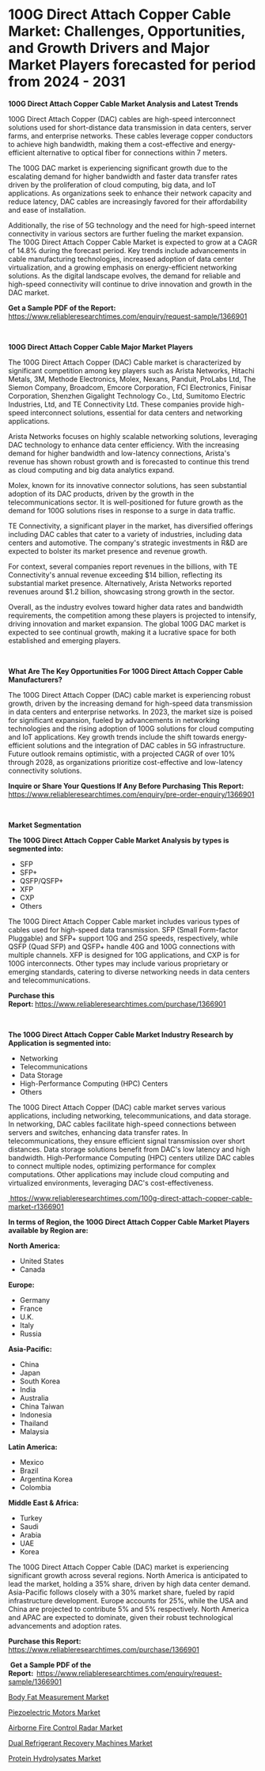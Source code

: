 <p><h1>100G Direct Attach Copper Cable Market: Challenges, Opportunities, and Growth Drivers and Major Market Players forecasted for period from 2024 - 2031</h1></p><p><strong>100G Direct Attach Copper Cable Market Analysis and Latest Trends</strong></p>
<p><p>100G Direct Attach Copper (DAC) cables are high-speed interconnect solutions used for short-distance data transmission in data centers, server farms, and enterprise networks. These cables leverage copper conductors to achieve high bandwidth, making them a cost-effective and energy-efficient alternative to optical fiber for connections within 7 meters. </p><p>The 100G DAC market is experiencing significant growth due to the escalating demand for higher bandwidth and faster data transfer rates driven by the proliferation of cloud computing, big data, and IoT applications. As organizations seek to enhance their network capacity and reduce latency, DAC cables are increasingly favored for their affordability and ease of installation. </p><p>Additionally, the rise of 5G technology and the need for high-speed internet connectivity in various sectors are further fueling the market expansion. The 100G Direct Attach Copper Cable Market is expected to grow at a CAGR of 14.8% during the forecast period. Key trends include advancements in cable manufacturing technologies, increased adoption of data center virtualization, and a growing emphasis on energy-efficient networking solutions. As the digital landscape evolves, the demand for reliable and high-speed connectivity will continue to drive innovation and growth in the DAC market.</p></p>
<p><strong>Get a Sample PDF of the Report:&nbsp;</strong> <a href="https://www.reliableresearchtimes.com/enquiry/request-sample/1366901?utm_campaign=1735&utm_medium=2&utm_source=Github&utm_content=ia&utm_term=29102024&utm_id=100g-direct-attach-copper-cable">https://www.reliableresearchtimes.com/enquiry/request-sample/1366901</a></p>
<p>&nbsp;</p>
<p><strong>100G Direct Attach Copper Cable Major Market Players</strong></p>
<p><p>The 100G Direct Attach Copper (DAC) Cable market is characterized by significant competition among key players such as Arista Networks, Hitachi Metals, 3M, Methode Electronics, Molex, Nexans, Panduit, ProLabs Ltd, The Siemon Company, Broadcom, Emcore Corporation, FCI Electronics, Finisar Corporation, Shenzhen Gigalight Technology Co., Ltd, Sumitomo Electric Industries, Ltd, and TE Connectivity Ltd. These companies provide high-speed interconnect solutions, essential for data centers and networking applications.</p><p>Arista Networks focuses on highly scalable networking solutions, leveraging DAC technology to enhance data center efficiency. With the increasing demand for higher bandwidth and low-latency connections, Arista's revenue has shown robust growth and is forecasted to continue this trend as cloud computing and big data analytics expand.</p><p>Molex, known for its innovative connector solutions, has seen substantial adoption of its DAC products, driven by the growth in the telecommunications sector. It is well-positioned for future growth as the demand for 100G solutions rises in response to a surge in data traffic.</p><p>TE Connectivity, a significant player in the market, has diversified offerings including DAC cables that cater to a variety of industries, including data centers and automotive. The company's strategic investments in R&D are expected to bolster its market presence and revenue growth.</p><p>For context, several companies report revenues in the billions, with TE Connectivity's annual revenue exceeding $14 billion, reflecting its substantial market presence. Alternatively, Arista Networks reported revenues around $1.2 billion, showcasing strong growth in the sector.</p><p>Overall, as the industry evolves toward higher data rates and bandwidth requirements, the competition among these players is projected to intensify, driving innovation and market expansion. The global 100G DAC market is expected to see continual growth, making it a lucrative space for both established and emerging players.</p></p>
<p>&nbsp;</p>
<p><strong>What Are The Key Opportunities For 100G Direct Attach Copper Cable Manufacturers?</strong></p>
<p><p>The 100G Direct Attach Copper (DAC) cable market is experiencing robust growth, driven by the increasing demand for high-speed data transmission in data centers and enterprise networks. In 2023, the market size is poised for significant expansion, fueled by advancements in networking technologies and the rising adoption of 100G solutions for cloud computing and IoT applications. Key growth trends include the shift towards energy-efficient solutions and the integration of DAC cables in 5G infrastructure. Future outlook remains optimistic, with a projected CAGR of over 10% through 2028, as organizations prioritize cost-effective and low-latency connectivity solutions.</p></p>
<p><strong>Inquire or Share Your Questions If Any Before Purchasing This Report:</strong> <a href="https://www.reliableresearchtimes.com/enquiry/pre-order-enquiry/1366901?utm_campaign=1735&utm_medium=2&utm_source=Github&utm_content=ia&utm_term=29102024&utm_id=100g-direct-attach-copper-cable">https://www.reliableresearchtimes.com/enquiry/pre-order-enquiry/1366901</a></p>
<p>&nbsp;</p>
<p><strong>Market Segmentation</strong></p>
<p><strong>The 100G Direct Attach Copper Cable Market Analysis by types is segmented into:</strong></p>
<p><ul><li>SFP</li><li>SFP+</li><li>QSFP/QSFP+</li><li>XFP</li><li>CXP</li><li>Others</li></ul></p>
<p><p>The 100G Direct Attach Copper Cable market includes various types of cables used for high-speed data transmission. SFP (Small Form-factor Pluggable) and SFP+ support 10G and 25G speeds, respectively, while QSFP (Quad SFP) and QSFP+ handle 40G and 100G connections with multiple channels. XFP is designed for 10G applications, and CXP is for 100G interconnects. Other types may include various proprietary or emerging standards, catering to diverse networking needs in data centers and telecommunications.</p></p>
<p><strong>Purchase this Report:&nbsp;</strong><a href="https://www.reliableresearchtimes.com/purchase/1366901?utm_campaign=1735&utm_medium=2&utm_source=Github&utm_content=ia&utm_term=29102024&utm_id=100g-direct-attach-copper-cable">https://www.reliableresearchtimes.com/purchase/1366901</a></p>
<p>&nbsp;</p>
<p><strong>The 100G Direct Attach Copper Cable Market Industry Research by Application is segmented into:</strong></p>
<p><ul><li>Networking</li><li>Telecommunications</li><li>Data Storage</li><li>High-Performance Computing (HPC) Centers</li><li>Others</li></ul></p>
<p><p>The 100G Direct Attach Copper (DAC) cable market serves various applications, including networking, telecommunications, and data storage. In networking, DAC cables facilitate high-speed connections between servers and switches, enhancing data transfer rates. In telecommunications, they ensure efficient signal transmission over short distances. Data storage solutions benefit from DAC's low latency and high bandwidth. High-Performance Computing (HPC) centers utilize DAC cables to connect multiple nodes, optimizing performance for complex computations. Other applications may include cloud computing and virtualized environments, leveraging DAC's cost-effectiveness.</p></p>
<p><a href="https://www.reliableresearchtimes.com/100g-direct-attach-copper-cable-market-r1366901?utm_campaign=1735&utm_medium=2&utm_source=Github&utm_content=ia&utm_term=29102024&utm_id=100g-direct-attach-copper-cable">&nbsp;https://www.reliableresearchtimes.com/100g-direct-attach-copper-cable-market-r1366901</a></p>
<p><strong>In terms of Region, the 100G Direct Attach Copper Cable Market Players available by Region are:</strong></p>
<p>
    <p> <strong> North America: </strong>
        <ul>
            <li>United States</li>
            <li>Canada</li>
        </ul>
        </p> 
    <p> <strong> Europe: </strong>
        <ul>
            <li>Germany</li>
            <li>France</li>
            <li>U.K.</li>
            <li>Italy</li>
            <li>Russia</li>
        </ul>
        </p> 
    <p> <strong> Asia-Pacific: </strong>
        <ul>
            <li>China</li>
            <li>Japan</li>
            <li>South Korea</li>
            <li>India</li>
            <li>Australia</li>
            <li>China Taiwan</li>
            <li>Indonesia</li>
            <li>Thailand</li>
            <li>Malaysia</li>
        </ul>
        </p> 
    <p> <strong> Latin America: </strong>
        <ul>
            <li>Mexico</li>
            <li>Brazil</li>
            <li>Argentina Korea</li>
            <li>Colombia</li>
        </ul>
        </p> 
    <p> <strong> Middle East & Africa: </strong>
        <ul>
            <li>Turkey</li>
            <li>Saudi</li>
            <li>Arabia</li>
            <li>UAE</li>
            <li>Korea</li>
        </ul>
    </p>
    </p>
<p><p>The 100G Direct Attach Copper Cable (DAC) market is experiencing significant growth across several regions. North America is anticipated to lead the market, holding a 35% share, driven by high data center demand. Asia-Pacific follows closely with a 30% market share, fueled by rapid infrastructure development. Europe accounts for 25%, while the USA and China are projected to contribute 5% and 5% respectively. North America and APAC are expected to dominate, given their robust technological advancements and adoption rates.</p></p>
<p><strong>Purchase this Report: </strong><a href="https://www.reliableresearchtimes.com/purchase/1366901?utm_campaign=1735&utm_medium=2&utm_source=Github&utm_content=ia&utm_term=29102024&utm_id=100g-direct-attach-copper-cable">https://www.reliableresearchtimes.com/purchase/1366901</a></p>
<p>&nbsp;<strong>Get a Sample PDF of the Report:&nbsp;&nbsp;</strong><a href="https://www.reliableresearchtimes.com/enquiry/request-sample/1366901?utm_campaign=1735&utm_medium=2&utm_source=Github&utm_content=ia&utm_term=29102024&utm_id=100g-direct-attach-copper-cable">https://www.reliableresearchtimes.com/enquiry/request-sample/1366901</a></p>
<p><strong></strong></p>
<p><p><a href="https://www.linkedin.com/pulse/global-body-fat-measurement-market-landscape-future-trends-uladc?utm_campaign=1735&utm_medium=2&utm_source=Github&utm_content=ia&utm_term=29102024&utm_id=100g-direct-attach-copper-cable">Body Fat Measurement Market</a></p><p><a href="https://www.linkedin.com/pulse/investment-opportunities-piezoelectric-motors-sector-risk-9gw3e?utm_campaign=1735&utm_medium=2&utm_source=Github&utm_content=ia&utm_term=29102024&utm_id=100g-direct-attach-copper-cable">Piezoelectric Motors Market</a></p><p><a href="https://www.linkedin.com/pulse/emerging-trends-airborne-fire-control-radar-market-detailed-1qh1c?utm_campaign=1735&utm_medium=2&utm_source=Github&utm_content=ia&utm_term=29102024&utm_id=100g-direct-attach-copper-cable">Airborne Fire Control Radar Market</a></p><p><a href="https://issuu.com/reportprime-2/docs/dual-refrigerant-recovery-machines-_920b92ff088b63?utm_campaign=1735&utm_medium=2&utm_source=Github&utm_content=ia&utm_term=29102024&utm_id=100g-direct-attach-copper-cable">Dual Refrigerant Recovery Machines Market</a></p><p><a href="https://www.linkedin.com/pulse/global-protein-hydrolysates-market-opportunities-forecast-27j7e?utm_campaign=1735&utm_medium=2&utm_source=Github&utm_content=ia&utm_term=29102024&utm_id=100g-direct-attach-copper-cable">Protein Hydrolysates Market</a></p></p>